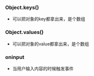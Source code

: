### Object.keys()
+ 可以把对象的key都拿出来，是个数组
### Object.values()
+ 可以把对象的value都拿出来，是个数组
### oninput
+ 当用户输入内容的时候触发事件